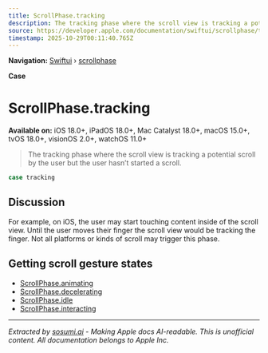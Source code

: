 ```yaml
---
title: ScrollPhase.tracking
description: The tracking phase where the scroll view is tracking a potential scroll by the user but the user hasn’t started a scroll.
source: https://developer.apple.com/documentation/swiftui/scrollphase/tracking
timestamp: 2025-10-29T00:11:40.765Z
---
```


**Navigation:** [Swiftui](/documentation/swiftui) › [scrollphase](/documentation/swiftui/scrollphase)

**Case**

# ScrollPhase.tracking

**Available on:** iOS 18.0+, iPadOS 18.0+, Mac Catalyst 18.0+, macOS 15.0+, tvOS 18.0+, visionOS 2.0+, watchOS 11.0+

> The tracking phase where the scroll view is tracking a potential scroll by the user but the user hasn’t started a scroll.

```swift
case tracking
```

## Discussion

For example, on iOS, the user may start touching content inside of the scroll view. Until the user moves their finger the scroll view would be tracking the finger. Not all platforms or kinds of scroll may trigger this phase.

## Getting scroll gesture states

- [ScrollPhase.animating](/documentation/swiftui/scrollphase/animating)
- [ScrollPhase.decelerating](/documentation/swiftui/scrollphase/decelerating)
- [ScrollPhase.idle](/documentation/swiftui/scrollphase/idle)
- [ScrollPhase.interacting](/documentation/swiftui/scrollphase/interacting)

---

*Extracted by [sosumi.ai](https://sosumi.ai) - Making Apple docs AI-readable.*
*This is unofficial content. All documentation belongs to Apple Inc.*
